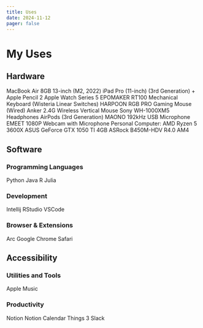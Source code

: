 ```yaml
---
title: Uses
date: 2024-11-12
pager: false
---
```


# My Uses
## Hardware
MacBook Air 8GB 13-inch (M2, 2022)
iPad Pro (11-inch) (3rd Generation) + Apple Pencil 2
Apple Watch Series 5
EPOMAKER RT100 Mechanical Keyboard (Wisteria Linear Switches)
HARPOON RGB PRO Gaming Mouse (Wired)
Anker 2.4G Wireless Vertical Mouse
Sony WH-1000XM5 Headphones
AirPods (3rd Generation)
MAONO 192kHz USB Microphone
EMEET 1080P Webcam with Microphone
Personal Computer:
AMD Ryzen 5 3600X
ASUS GeForce GTX 1050 TI 4GB
ASRock B450M-HDV R4.0 AM4 


## Software
### Programming Languages
Python
Java
R
Julia

### Development
Intellij
RStudio
VSCode

### Browser & Extensions
Arc
Google Chrome
Safari

## Accessibility
### Utilities and Tools
Apple Music

### Productivity
Notion
Notion Calendar
Things 3
Slack

